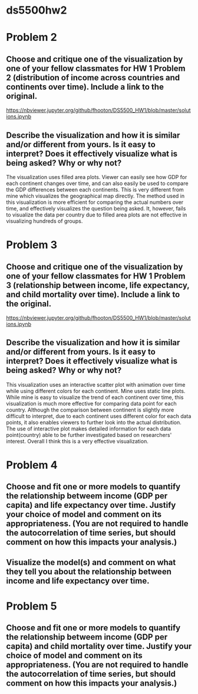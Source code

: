 # ds5500hw2
# Problem 2
## Choose and critique one of the visualization by one of your fellow classmates for HW 1 Problem 2 (distribution of income across countries and continents over time). Include a link to the original.
<https://nbviewer.jupyter.org/github/fhooton/DS5500_HW1/blob/master/solutions.ipynb>
## Describe the visualization and how it is similar and/or different from yours. Is it easy to interpret? Does it effectively visualize what is being asked? Why or why not?
The visualization uses filled area plots. Viewer can easily see how GDP for each continent changes over time, and can also easily be used to compare the GDP differences between each continents. This is very different from mine which visualizes the geographical map directly. The method used in this visualization is more efficient for comparing the actual numbers over time, and effectively visualizes the question being asked. It, however, fails to visualize the data per country due to filled area plots are not effective in visualizing hundreds of groups.

# Problem 3
## Choose and critique one of the visualization by one of your fellow classmates for HW 1 Problem 3 (relationship between income, life expectancy, and child mortality over time). Include a link to the original.
<https://nbviewer.jupyter.org/github/fhooton/DS5500_HW1/blob/master/solutions.ipynb>
## Describe the visualization and how it is similar and/or different from yours. Is it easy to interpret? Does it effectively visualize what is being asked? Why or why not?
This visualization uses an interactive scatter plot with animation over time while using different colors for each continent. Mine uses static line plots. While mine is easy to visualize the trend of each continent over time, this visualization is much more effective for comparing data point for each country. Although the comparison between continent is slightly more difficult to interpret, due to each continent uses different color for each data points, it also enables viewers to further look into the actual distribution. The use of interactive plot makes detailed information for each data point(country) able to be further investigated based on researchers' interest. Overall I think this is a very effective visualization.

# Problem 4
## Choose and fit one or more models to quantify the relationship betweem income (GDP per capita) and life expectancy over time. Justify your choice of model and comment on its appropriateness. (You are not required to handle the autocorrelation of time series, but should comment on how this impacts your analysis.)
## Visualize the model(s) and comment on what they tell you about the relationship between income and life expectancy over time.

# Problem 5
## Choose and fit one or more models to quantify the relationship betweem income (GDP per capita) and child mortality over time. Justify your choice of model and comment on its appropriateness. (You are not required to handle the autocorrelation of time series, but should comment on how this impacts your analysis.)